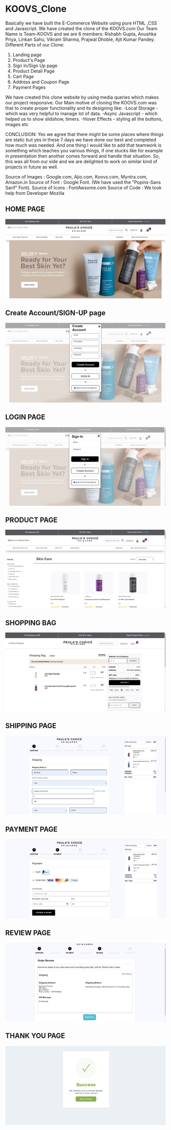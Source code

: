 # KOOVS_Clone

Basically we have built the E-Commerce Website using pure HTML ,CSS and Javascript.
We have created the clone of the KOOVS.com
Our Team Name is Team-KOOVS and we are 6 members: Rishabh Gupta, Anushka Priya, Linkan Sahu, Vikram Sharma, Prajwal Dhoble, Ajit Kumar Pandey.
Different Parts of our Clone:
1. Landing page
2. Product's Page
3. Sign In/Sign Up page
4. Product Detail Page
5. Cart Page
6. Address and Coupon Page
7. Payment Pages

We have created this clone website by using media queries which makes our project responsive.
Our Main motive of cloning the KOOVS.com was that to create proper functionality and its designing like:
  -Local Storage - which was very helpful to manage lot of data.
  -Async Javascript - which helped us to show slidshow, timers.
  -Hover Effects - styling all the buttons, images etc


CONCLUSION:
Yes we agree that there might be some places where things are static but yes in these 7 days we have done our best and 
completed how much was needed. And one thing I would like to add that teamwork is something which teaches you various things, 
if one stucks like for example in presentation then another comes forward and handle that situation. 
So, this was all from our side and we are delighted to work on similar kind of projects in future as well.

Source of Images : Google.com, Ajio.com, Koovs.com, Myntra.com, Amazon.in
Source of Font : Google Font. (We have used the "Popins-Sans Sarif" Font).
Source of Icons : FontAwsome.com
Source of Code : We took help from Developer Moziila

## HOME PAGE
<img src = "https://raw.githubusercontent.com/Ajit24/portfolio-1/main/ss/Screenshot%20(283).png" alt = "img" />

## Create Account/SIGN-UP page
<img src = "https://raw.githubusercontent.com/Ajit24/portfolio-1/main/ss/Screenshot%20(288).png" alt = "img" />

## LOGIN PAGE
<img src = "https://raw.githubusercontent.com/Ajit24/portfolio-1/main/ss/Screenshot%20(287).png" />

## PRODUCT PAGE
<img src = "https://raw.githubusercontent.com/Ajit24/portfolio-1/main/ss/Screenshot%20(290).png" />

## SHOPPING BAG
<img src = "https://raw.githubusercontent.com/Ajit24/portfolio-1/main/ss/Screenshot%20(296).png" />

## SHIPPING PAGE 
<img src = "https://raw.githubusercontent.com/Ajit24/portfolio-1/main/ss/Screenshot%20(299).png" />

## PAYMENT PAGE
<img src = "https://raw.githubusercontent.com/Ajit24/portfolio-1/main/ss/Screenshot%20(301).png" />

## REVIEW PAGE 
<img src = "https://raw.githubusercontent.com/Ajit24/portfolio-1/main/ss/Screenshot%20(303).png" />

## THANK YOU PAGE 
<img src = "https://raw.githubusercontent.com/Ajit24/portfolio-1/main/ss/Screenshot%20(305).png" />
